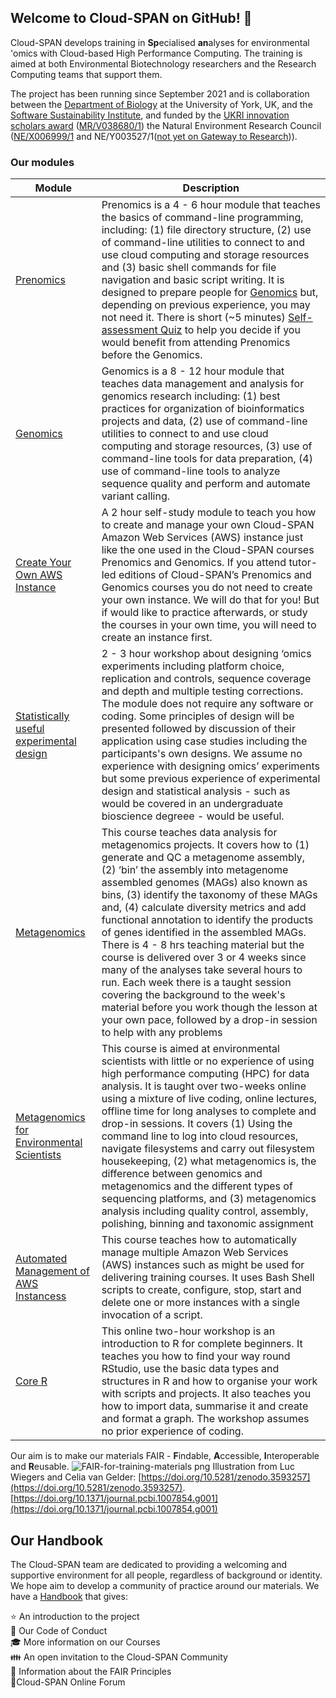 ## Welcome to Cloud-SPAN on GitHub! 👋

Cloud-SPAN develops training in **Sp**ecialised **an**alyses for environmental 'omics with Cloud-based High Performance Computing. The training is aimed at both Environmental Biotechnology researchers and the Research Computing teams that support them.

The project has been running since September 2021 and is collaboration between the [Department of Biology](https://www.york.ac.uk/biology/) at the University of York, UK, and the [Software Sustainability Institute](https://www.software.ac.uk/), and funded by the [UKRI innovation scholars award](https://www.ukri.org/news/initiatives-boost-health-and-bioscience-skills-and-industry/) ([MR/V038680/1](https://gtr.ukri.org/projects?ref=MR%2FV038680%2F1)) the Natural Environment Research Council ([NE/X006999/1](https://gtr.ukri.org/projects?ref=NE%2FX006999%2F1#/tabOverview) and  NE/Y003527/1([not yet on Gateway to Research](https://gotw.nerc.ac.uk/list_full.asp?pcode=NE%2FY003527%2F1))). 

### Our modules

| Module                     | Description |
| -------------------------- | ---------|
| [Prenomics](https://cloud-span.github.io/prenomics00-intro/)| Prenomics is a 4 - 6 hour module that teaches the basics of command-line programming, including: (1) file directory structure, (2) use of command-line utilities to connect to and use cloud computing and storage resources and (3) basic shell commands for file navigation and basic script writing. It is designed to prepare people for  [Genomics](https://cloud-span.github.io/00genomics) but, depending on previous experience, you may not need it. There is short (~5 minutes) [Self-assessment Quiz](https://shiny.york.ac.uk/er13/prenomics-quiz/#section-why) to help you decide if you would benefit from attending Prenomics before the Genomics.|
| [Genomics](https://cloud-span.github.io/00genomics/) | Genomics is a 8 - 12 hour module that teaches data management and analysis for genomics research including: (1) best practices for organization of bioinformatics projects and data, (2) use of command-line utilities to connect to and use cloud computing and storage resources, (3) use of command-line tools for data preparation, (4) use of command-line tools to analyze sequence quality and perform and automate variant calling. |
| [Create Your Own AWS Instance](https://cloud-span.github.io/create-aws-instance-0-overview/)| A 2 hour self-study module to teach you how to create and manage your own Cloud-SPAN Amazon Web Services (AWS) instance just like the one used in the Cloud-SPAN courses Prenomics and Genomics. If you attend tutor-led editions of Cloud-SPAN’s Prenomics and Genomics courses you do not need to create your own instance. We will do that for you! But if would like to practice afterwards, or study the courses in your own time, you will need to create an instance first.
| [Statistically useful experimental design](https://cloud-span.github.io/experimental_design00-overview/)| 2 - 3 hour workshop about designing ‘omics experiments including platform choice, replication and controls, sequence coverage and depth and multiple testing corrections. The module does not require any software or coding. Some principles of design will be presented followed by discussion of their application using case studies including the participants's own designs. We assume no experience with designing omics’ experiments but some previous experience of experimental design and statistical analysis - such as would be covered in an undergraduate bioscience degreee - would be useful.
| [Metagenomics](https://cloud-span.github.io/metagenomics00-overview/)| This course teaches data analysis for metagenomics projects. It covers how to (1) generate and QC a metagenome assembly, (2) ‘bin’ the assembly into metagenome assembled genomes (MAGs) also known as bins, (3) identify the taxonomy of these MAGs and, (4) calculate diversity metrics and add functional annotation to identify the products of genes identified in the assembled MAGs. There is 4 - 8 hrs teaching material but the course is delivered over 3 or 4 weeks since many of the analyses take several hours to run. Each week there is a taught session covering the background to the week's material before you work though the lesson at your own pace, followed by a drop-in session to help with any problems
| [Metagenomics for Environmental Scientists](https://cloud-span.github.io/nerc-metagenomics00-overview/)| This course is aimed at environmental scientists with little or no experience of using high performance computing (HPC) for data analysis. It is taught over two-weeks online using a mixture of live coding, online lectures, offline time for long analyses to complete and drop-in sessions. It covers (1) Using the command line to log into cloud resources, navigate filesystems and carry out filesystem housekeeping, (2) what metagenomics is, the difference between genomics and metagenomics and the different types of sequencing platforms, and (3) metagenomics analysis including quality control, assembly, polishing, binning and taxonomic assignment
| [Automated Management of AWS Instancess](https://cloud-span.github.io/cloud-admin-guide-0-overview/)| This course teaches how to automatically manage multiple Amazon Web Services (AWS) instances such as might be used for delivering training courses. It uses Bash Shell scripts to create, configure, stop, start and delete one or more instances with a single invocation of a script.
| [Core R](https://github.com/Cloud-SPAN/core-r)| This online two-hour workshop is an introduction to R for complete beginners. It teaches you how to find your way round RStudio, use the basic data types and structures in R and how to organise your work with scripts and projects. It also teaches you how to import data, summarise it and create and format a graph. The workshop assumes no prior experience of coding.


Our aim is to make our materials FAIR - **F**indable, **A**ccessible, **I**nteroperable and **R**eusable.
![FAIR-for-training-materials png](https://user-images.githubusercontent.com/7593411/169241689-6c0fe466-8712-4fb7-b9d7-2c7f45755e75.png)
Illustration from Luc Wiegers and Celia van Gelder: [https://doi.org/10.5281/zenodo.3593257](https://doi.org/10.5281/zenodo.3593257).
[https://doi.org/10.1371/journal.pcbi.1007854.g001](https://doi.org/10.1371/journal.pcbi.1007854.g001)

## Our Handbook
The Cloud-SPAN team are dedicated to providing a welcoming and supportive environment for all people, regardless of background or identity. We hope aim to develop a community of practice around our materials.
We have a [Handbook](https://cloud-span.github.io/CloudSPAN-handbook/) that gives:

⭐ An introduction to the project  
🤝 Our Code of Conduct  
🎓 More information on our Courses  
👪 An open invitation to the Cloud-SPAN Community  
📌 Information about the FAIR Principles  
📜Cloud-SPAN Online Forum  


